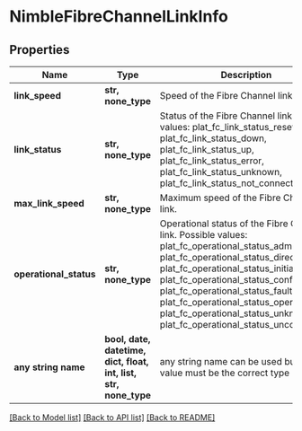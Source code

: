 # NimbleFibreChannelLinkInfo


## Properties
Name | Type | Description | Notes
------------ | ------------- | ------------- | -------------
**link_speed** | **str, none_type** | Speed of the Fibre Channel link. | [optional] 
**link_status** | **str, none_type** | Status of the Fibre Channel link. Possible values: plat_fc_link_status_reset, plat_fc_link_status_down, plat_fc_link_status_up, plat_fc_link_status_error, plat_fc_link_status_unknown, plat_fc_link_status_not_connected | [optional] 
**max_link_speed** | **str, none_type** | Maximum speed of the Fibre Channel link. | [optional] 
**operational_status** | **str, none_type** | Operational status of the Fibre Channel link. Possible values: plat_fc_operational_status_admin_offline, plat_fc_operational_status_direct, plat_fc_operational_status_initializing, plat_fc_operational_status_configured, plat_fc_operational_status_fault, plat_fc_operational_status_operational, plat_fc_operational_status_unknown, plat_fc_operational_status_unconfigured | [optional] 
**any string name** | **bool, date, datetime, dict, float, int, list, str, none_type** | any string name can be used but the value must be the correct type | [optional]

[[Back to Model list]](../README.md#documentation-for-models) [[Back to API list]](../README.md#documentation-for-api-endpoints) [[Back to README]](../README.md)


